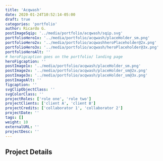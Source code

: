 ```yaml
---
title: 'Acqwash'
date: 2020-01-24T10:52:14-05:00
draft: true
categories: 'portfolio'
author: Ricardo G.
postImageSqip: '../media/portfolio/acqwash/sqip.svg'
portfolioHero1x: '../media/portfolio/acqwash/placeHolder_sm.png'
portfolioHero2x: '../media/portfolio/acqwashheroPlaceholder@2x.png'
portfolioHero3x: '../media/portfolio/acqwash/heroPlaceholder@3x.png'
portfolioHeroAlt: ''
# heroFigcaption goes on the portfolio/ landing page
heroFigcaption: ''
postImage1x: '../media/portfolio/acqwash/placeHolder_sm.png'
postImage2x: '../media/portfolio/acqwash/placeHolder_sm@2x.png'
postImage3x: '../media/portfolio/acqwash/placeHolder_sm@3x.png'
postImageAlt: ''
figcaption: ''
svgClipObjectClass: ''
svgColorClass: ''
projectRoles: ['role one', 'role two']
projectClients: ['client A', 'client B']
projectCredits: ['collaborator 1', 'collaborator 2']
projectDate: ''
tags: []
weight: 10
externalURL: ''
projectDesc: ''
---
```


## Project Details
